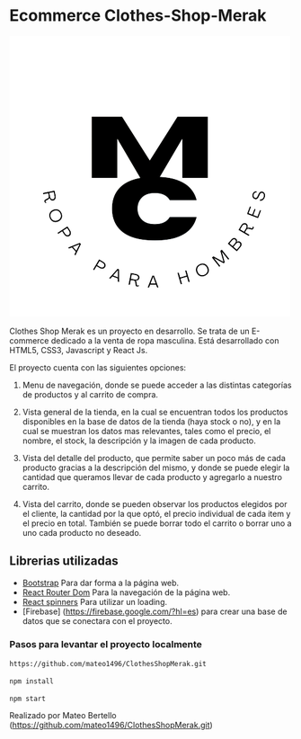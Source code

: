 # Ecommerce Clothes-Shop-Merak

![](src/LogoProyecto.png)

Clothes Shop Merak es un proyecto en desarrollo. Se trata de un E-commerce dedicado a la venta de ropa masculina. Está desarrollado con HTML5, CSS3, Javascript y React Js.

El proyecto cuenta con las siguientes opciones:

1) Menu de navegación, donde se puede acceder a las distintas categorías de productos y al carrito de compra. 

2) Vista general de la tienda, en la cual se encuentran todos los productos disponibles en la base de datos de la tienda (haya stock o no), y en la cual se muestran los datos mas relevantes, tales como el precio, el nombre, el stock, la descripción y la imagen de cada producto.

3) Vista del detalle del producto, que permite saber un poco más de cada producto gracias a la descripción del mismo, y donde se puede elegir la cantidad que queramos llevar de cada producto y agregarlo a nuestro carrito.

4) Vista del carrito, donde se pueden observar los productos elegidos por el cliente, la cantidad por la que optó, el precio individual de cada item y el precio en total. También se puede borrar todo el carrito o borrar uno a uno cada producto no deseado.

##  Librerias utilizadas

- [Bootstrap](https://getbootstrap.com/) Para dar forma a la página web.
- [React Router Dom](https://www.npmjs.com/package/react-router-dom) Para la navegación de la página web.
- [React spinners](https://www.npmjs.com/package/react-spinners) Para utilizar un loading.
- [Firebase] (https://firebase.google.com/?hl=es) para crear una base de datos que se conectara con el proyecto.

### Pasos para levantar el proyecto localmente

```  
https://github.com/mateo1496/ClothesShopMerak.git
```

`npm install `

`npm start `


Realizado por Mateo Bertello (https://github.com/mateo1496/ClothesShopMerak.git)